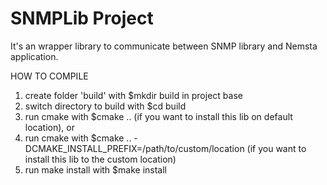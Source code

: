 # SNMPLib Project

It's an wrapper library to communicate between SNMP library and Nemsta application.

HOW TO COMPILE

1. create folder 'build' with $mkdir build in project base
2. switch directory to build with $cd build
3. run cmake with $cmake .. (if you want to install this lib on default location), or
4. run cmake with $cmake .. -DCMAKE_INSTALL_PREFIX=/path/to/custom/location (if you want to install this lib to the custom location)
5. run make install with $make install
